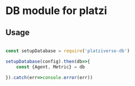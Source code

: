 # DB module for platzi
## Usage
``` js

const setupDatabase = require('platziverse-db')

setupDatabase(config).then(db=>{
    const {Agent, Metric} = db

}).catch(err=>console.error(err))

```